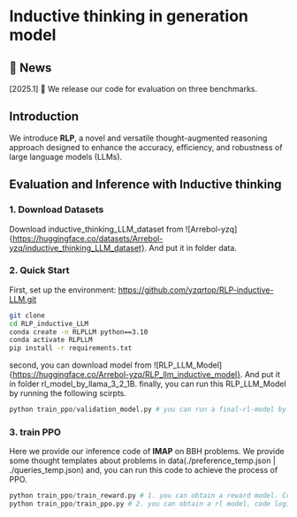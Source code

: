 # Inductive thinking in generation model

## 📢 News
[2025.1] 🎉 We release our code for evaluation on three benchmarks.

## Introduction

We introduce **RLP**, a novel and versatile thought-augmented reasoning approach designed to enhance the accuracy, efficiency, and robustness of large language models (LLMs).

## Evaluation and Inference with Inductive thinking

### 1. Download Datasets 

Download inductive_thinking_LLM_dataset from ![Arrebol-yzq]{https://huggingface.co/datasets/Arrebol-yzq/inductive_thinking_LLM_dataset}. And put it in folder data.

### 2. Quick Start

First, set up the environment: https://github.com/yzqrtop/RLP-inductive-LLM.git

```bash
git clone 
cd RLP_inductive_LLM
conda create -n RLPLLM python==3.10 
conda activate RLPLLM
pip install -r requirements.txt
```

second, you can download model from ![RLP_LLM_Model]{https://huggingface.co/Arrebol-yzq/RLP_llm_inductive_model}. And put it in folder rl_model_by_llama_3_2_1B.
finally, you can run this RLP_LLM_Model by running the following scirpts.

```python
python train_ppo/validation_model.py # you can run a final-rl-model by this file
```
### 3. train PPO

Here we provide our inference code of  **IMAP** on BBH problems.  We provide some thought templates about problems in data(./preference_temp.json | ./queries_temp.json)
and, you can run this code to achieve the process of PPO.

```python
python train_ppo/train_reward.py # 1. you can obtain a reward model. Code logic can be viewed from the contents of Python files
python train_ppo/train_ppo.py # 2. you can obtain a rl model. code logic can be viewed from the contents of python files.
```




